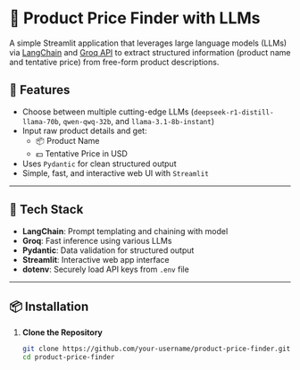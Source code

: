# 🛒 Product Price Finder with LLMs

A simple Streamlit application that leverages large language models (LLMs) via [LangChain](https://www.langchain.com/) and [Groq API](https://console.groq.com/) to extract structured information (product name and tentative price) from free-form product descriptions.

## 🚀 Features

- Choose between multiple cutting-edge LLMs (`deepseek-r1-distill-llama-70b`, `qwen-qwq-32b`, and `llama-3.1-8b-instant`)
- Input raw product details and get:
  - 📦 Product Name  
  - 💵 Tentative Price in USD  
- Uses `Pydantic` for clean structured output
- Simple, fast, and interactive web UI with `Streamlit`

---

## 🧠 Tech Stack

- **LangChain**: Prompt templating and chaining with model
- **Groq**: Fast inference using various LLMs
- **Pydantic**: Data validation for structured output
- **Streamlit**: Interactive web app interface
- **dotenv**: Securely load API keys from `.env` file

---

## 📦 Installation

1. **Clone the Repository**

   ```bash
   git clone https://github.com/your-username/product-price-finder.git
   cd product-price-finder
